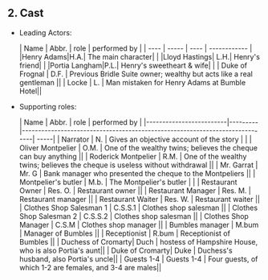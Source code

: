 ## 2. Cast

- Leading Actors:
  
  | Name | Abbr. | role | performed by |
| ---- | ----- | ---- | ------------ |
|Henry Adams|H.A.|  The main character| |
|Lloyd Hastings| L.H.| Henry's friend| |
|Portia Langham|P.L.| Henry's sweetheart & wife| |
| Duke of Frognal | D.F. | Previous Bridle Suite owner; wealthy but acts like a real gentleman ||
| Locke | L. | Man mistaken for Henry Adams at Bumble Hotel||
  
  
- Supporting roles:
  
  | Name                    | Abbr.   | role                                                                        | performed by |
|-------------------------|---------|-----------------------------------------------------------------------------| -----|
| Narrator                | N.      | Gives an objective account of the story                                     | |
| Oliver Montpelier       | O.M.    | One of the wealthy twins; believes the cheque can buy anything              ||
| Roderick Montpelier     | R.M.    | One of the wealthy twins; believes the cheque is useless without withdrawal ||
| Mr. Garrat              | Mr. G   | Bank manager who presented the cheque to the Montpeliers                 ||
| Montpelier's butler     | M.b.    | The Montpelier's butler                                                    | |
| Restaurant Owner        | Res. O. | Restaurant owner                                                            ||
| Restaurant Manager      | Res. M. | Restaurant manager                                                          ||
| Restaurant Waiter       | Res. W. | Restaurant waiter                                                           ||
| Clothes Shop Salesman 1 | C.S.S.1 | Clothes shop salesman                                                       ||
| Clothes Shop Salesman 2 | C.S.S.2 | Clothes shop salesman                                                       ||
| Clothes Shop Manager    | C.S.M   | Clothes shop manager                                                        ||
| Bumbles manager | M.bum | Manager of Bumbles ||
| Receptionist | R.bum | Receptionist of Bumbles ||
| Duchess of Cromarty| Duch | hostess of Hampshire House, who is also Portia's aunt||
| Duke of Cromarty| Duke | Duchess's husband, also Portia's uncle||
| Guests 1-4 | Guests 1-4 | Four guests, of which 1-2 are females, and 3-4 are males||